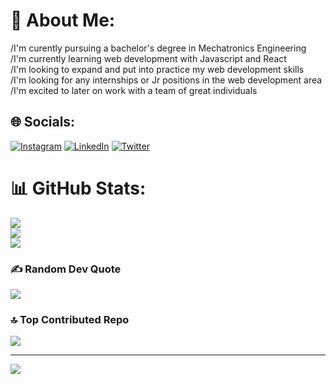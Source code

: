 # 💫 About Me:
/I'm curently pursuing a bachelor's degree in Mechatronics Engineering<br>/I'm currently learning web development with Javascript and React<br>/I'm looking to expand and put into practice my web development skills<br>/I'm looking for any internships or Jr positions in the web development area<br>/I'm excited to later on work with a team of great individuals


## 🌐 Socials:
[![Instagram](https://img.shields.io/badge/Instagram-%23E4405F.svg?logo=Instagram&logoColor=white)](https://instagram.com/alejandrosf_) [![LinkedIn](https://img.shields.io/badge/LinkedIn-%230077B5.svg?logo=linkedin&logoColor=white)](https://linkedin.com/in/alejandrosolisflores) [![Twitter](https://img.shields.io/badge/Twitter-%231DA1F2.svg?logo=Twitter&logoColor=white)](https://twitter.com/alejandrosf_) 


# 📊 GitHub Stats:
![](https://github-readme-stats.vercel.app/api?username=alejandrosolf&theme=radical&hide_border=false&include_all_commits=false&count_private=false)<br/>
![](https://github-readme-streak-stats.herokuapp.com/?user=alejandrosolf&theme=radical&hide_border=false)<br/>
![](https://github-readme-stats.vercel.app/api/top-langs/?username=alejandrosolf&theme=radical&hide_border=false&include_all_commits=false&count_private=false&layout=compact)

### ✍️ Random Dev Quote
![](https://quotes-github-readme.vercel.app/api?type=horizontal&theme=radical)

### 🔝 Top Contributed Repo
![](https://github-contributor-stats.vercel.app/api?username=alejandrosolf&limit=5&theme=dark&combine_all_yearly_contributions=true)

---
[![](https://visitcount.itsvg.in/api?id=alejandrosolf&icon=0&color=0)](https://visitcount.itsvg.in)

<!-- Proudly created with GPRM ( https://gprm.itsvg.in ) -->
